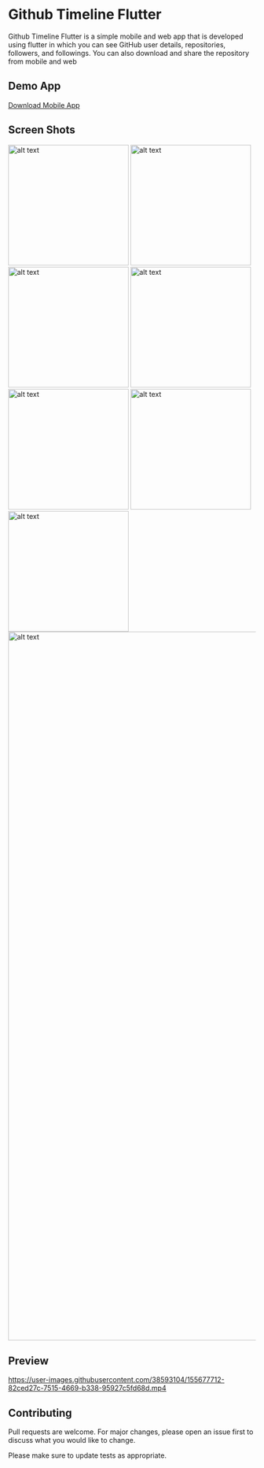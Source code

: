 # Github Timeline Flutter

Github Timeline Flutter is a simple mobile and web app that is developed using flutter in which you can see GitHub user details, repositories, followers, and followings. You can also download and share the repository from mobile and web

## Demo App

[Download Mobile App](https://drive.google.com/file/d/1iytYufju1GX8J8C8uMK5ttMZKxFMkDG-/view?usp=sharing)


## Screen Shots
<div >
  <img src="https://user-images.githubusercontent.com/38593104/155702348-ab574ac9-6384-41af-98c4-aaadbbf56ba4.png" alt="alt text" width="245">
  <img src="https://user-images.githubusercontent.com/38593104/155701698-0e20e496-4193-42d4-a56a-4be90efe1660.png" alt="alt text" width="245">
  <img src="https://user-images.githubusercontent.com/38593104/155701758-47a22db9-8d3f-468e-95ef-01a3ac194602.png" alt="alt text" width="245">
  <img src="https://user-images.githubusercontent.com/38593104/155702567-074d0036-646e-48dc-892a-6b372bba64e1.png" alt="alt text" width="245">
  <img src="https://user-images.githubusercontent.com/38593104/155701801-c5f0c432-f8ca-450b-abef-191290ed50b6.png" alt="alt text" width="245">
  <img src="https://user-images.githubusercontent.com/38593104/155701816-5fbd17b3-86a8-4f40-81df-c717013b980a.png" alt="alt text" width="245">
  <img src="https://user-images.githubusercontent.com/38593104/155702833-367d3769-b9fc-4466-995c-43b85e26979a.png" alt="alt text" width="245">
  <img src="https://user-images.githubusercontent.com/38593104/155703036-0084081c-9fef-438b-9d76-d9dfcbef4a1e.png" alt="alt text" width="1440" >
</div>


## Preview
https://user-images.githubusercontent.com/38593104/155677712-82ced27c-7515-4669-b338-95927c5fd68d.mp4

## Contributing
Pull requests are welcome. For major changes, please open an issue first to discuss what you would like to change.

Please make sure to update tests as appropriate.
